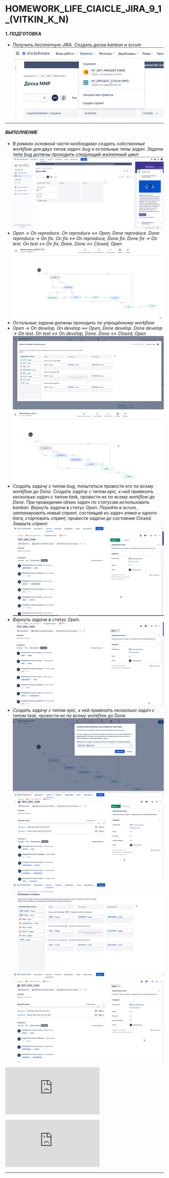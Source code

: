 # HOMEWORK_LIFE_CIAICLE_JIRA_9_1_(VITKIN_K_N)

#### 1. *ПОДГОТОВКА*
- *Получить бесплатную JIRA. Создать доски kanban и scrum*
![](https://github.com/VitkinKN/HOMEWORKNETOLOGY/blob/master/IMAGES/26.png )
___
#### *ВЫПОЛНЕНИЕ*
- *В рамках основной части необходимо создать собственные workflow для двух типов задач: bug и остальные типы задач. Задачи типа bug должны проходить следующий жизненный цикл:*
![](https://github.com/VitkinKN/HOMEWORKNETOLOGY/blob/master/IMAGES/25.png )
- *Open -> On reproduce. On reproduce <-> Open, Done reproduce. Done reproduce -> On fix. On fix <-> On reproduce, Done fix. Done fix -> On test. On test <-> On fix, Done. Done <-> Closed, Open*
![](https://github.com/VitkinKN/HOMEWORKNETOLOGY/blob/master/IMAGES/27.png )
- *Остальные задачи должны проходить по упрощённому workflow:*
- *Open -> On develop. On develop <-> Open, Done develop. Done develop -> On test. On test <-> On develop, Done. Done <-> Closed, Open*
![](https://github.com/VitkinKN/HOMEWORKNETOLOGY/blob/master/IMAGES/28.png )
![](https://github.com/VitkinKN/HOMEWORKNETOLOGY/blob/master/IMAGES/29.png )
- *Создать задачу с типом bug, попытаться провести его по всему workflow до Done. Создать задачу с типом epic, к ней привязать несколько задач с типом task, провести их по всему workflow до Done. При проведении обеих задач по статусам использовать kanban. Вернуть задачи в статус Open. Перейти в scrum, запланировать новый спринт, состоящий из задач эпика и одного бага, стартовать спринт, провести задачи до состояния Closed. Закрыть спринт.*
![](https://github.com/VitkinKN/HOMEWORKNETOLOGY/blob/master/IMAGES/30.png )
- *Вернуть задачи в статус Open.*
![](https://github.com/VitkinKN/HOMEWORKNETOLOGY/blob/master/IMAGES/31.png )
- *Создать задачу с типом epic, к ней привязать несколько задач с типом task, провести их по всему workflow до Done.*
![](https://github.com/VitkinKN/HOMEWORKNETOLOGY/blob/master/IMAGES/32.png )
![](https://github.com/VitkinKN/HOMEWORKNETOLOGY/blob/master/IMAGES/33.png )
![](https://github.com/VitkinKN/HOMEWORKNETOLOGY/blob/master/IMAGES/35.png )
![](https://github.com/VitkinKN/HOMEWORKNETOLOGY/blob/master/IMAGES/34.png )

![Выгрузим схемы workflow для импорта в XML. Файлы с workflow приложим к решению задания](https://github.com/VitkinKN/HOMEWORKNETOLOGY/blob/master/LIFE_CIAICLE_JIRA/MNP-1.xml)

![Выгрузим схемы workflow для импорта в XML. Файлы с workflow приложим к решению задания](https://github.com/VitkinKN/HOMEWORKNETOLOGY/blob/master/LIFE_CIAICLE_JIRA/MNP-2.xml)
___
